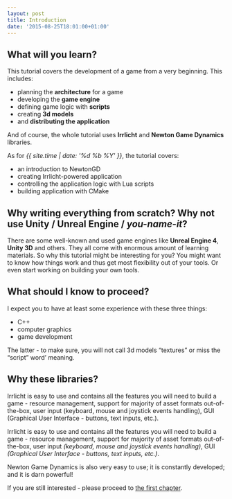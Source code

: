 ```yaml
---
layout: post
title: Introduction
date: '2015-08-25T18:01:00+01:00'
---
```


## What will you learn?

This tutorial covers the development of a game from a very beginning. This includes:

* planning the **architecture** for a game
* developing the **game engine**
* defining game logic with **scripts**
* creating **3d models**
* and **distributing the application**

And of course, the whole tutorial uses **Irrlicht** and **Newton Game Dynamics** libraries.

As for *{{ site.time | date: '%d %b %Y' }}*, the tutorial covers:

* an introduction to NewtonGD
* creating Irrlicht-powered application
* controlling the application logic with Lua scripts
* building application with CMake

## Why writing everything from scratch? Why not use Unity / Unreal Engine / *you-name-it*?

There are some well-known and used game engines like **Unreal Engine 4**, **Unity 3D** and others. They all come with enormous amount of learning materials. So why this tutorial might be interesting for you? You might want to know how things work and thus get most flexibility out of your tools. Or even start working on building your own tools.

## What should I know to proceed?

I expect you to have at least some experience with these three things:

* C++
* computer graphics
* game development

The latter - to make sure, you will not call 3d models “textures” or miss the “script” word’ meaning.

## Why these libraries?

Irrlicht is easy to use and contains all the features you will need to build a game - resource management, support for majority of asset formats out-of-the-box, user input (keyboard, mouse and joystick events handling), GUI (Graphical User Interface - buttons, text inputs, etc.).

Irrlicht is easy to use and contains all the features you will need to build a game - resource management, support for majority of
asset formats out-of-the-box, user input *(keyboard, mouse and joystick events handling)*, GUI
*(Graphical User Interface - buttons, text inputs, etc.)*.

Newton Game Dynamics is also very easy to use; it is constantly developed; and it is darn powerful!

If you are still interested - please proceed to
<a href="{{ site.baseurl }}{% post_url irrlicht-newton-tutorials/2015-08-26-application-architecture %}" class="btn btn-success">the first chapter</a>.
